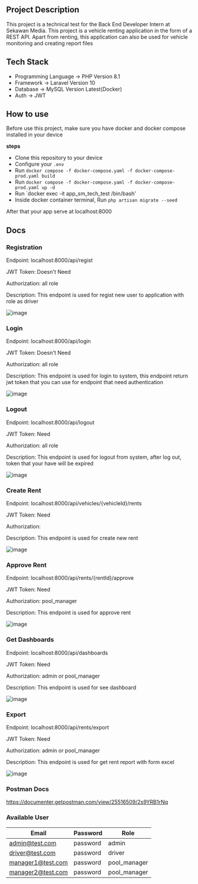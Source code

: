 ## Project Description
<p>This project is a technical test for the Back End Developer Intern at Sekawan Media. This project is a vehicle renting application in the form of a REST API. Apart from renting, this application can also be used for vehicle monitoring and creating report files</p>

##  Tech Stack
* Programming Language -> PHP Version 8.1
* Framework -> Laravel Version 10
* Database -> MySQL Version Latest(Docker)
* Auth -> JWT

## How to use
<p>Before use this project, make sure you have docker and docker compose installed in your device</p>
<p><b>steps</b></p>

* Clone this repository to your device
* Configure your `.env`
* Run `docker compose -f docker-compose.yaml -f docker-compose-prod.yaml build` 
* Run `docker compose -f docker-compose.yaml -f docker-compose-prod.yaml up -d`
* Run `docker exec -it app_sm_tech_test /bin/bash'
* Inside docker container terminal, Run `php artisan migrate --seed`
<p>After that your app serve at localhost:8000</p>

## Docs
### Registration
<p>Endpoint: localhost:8000/api/regist</p>
<p>JWT Token: Doesn't Need</p>
<p>Authorization: all role</p>
<p>Description: This endpoint is used for regist new user to application with role as driver</p>

![image](https://github.com/reyhanmichiels/sekawan_media_tech_test/assets/103521934/4fc18ff3-bbf1-4a1a-b8b8-c6a3e5b6003d)

### Login
<p>Endpoint: localhost:8000/api/login</p>
<p>JWT Token: Doesn't Need</p>
<p>Authorization: all role</p>
<p>Description: This endpoint is used for login to system, this endpoint return jwt token that you can use for endpoint that need authentication</p>

![image](https://github.com/reyhanmichiels/sekawan_media_tech_test/assets/103521934/eddb131b-6f98-4151-952c-86a71177c7c5)

### Logout
<p>Endpoint: localhost:8000/api/logout</p>
<p>JWT Token: Need</p>
<p>Authorization: all role</p>
<p>Description: This endpoint is used for logout from system, after log out, token that your have will be expired</p>

![image](https://github.com/reyhanmichiels/sekawan_media_tech_test/assets/103521934/7a3a388d-2a78-47f6-920e-b466b6aa5987)

### Create Rent
<p>Endpoint: localhost:8000/api/vehicles/{vehicleId}/rents</p>
<p>JWT Token: Need</p>
<p>Authorization: </p>
<p>Description: This endpoint is used for create new rent</p>

![image](https://github.com/reyhanmichiels/sekawan_media_tech_test/assets/103521934/2342d043-7c86-469b-b2af-20338d17665c)

### Approve Rent
<p>Endpoint: localhost:8000/api/rents/{rentId}/approve</p>
<p>JWT Token: Need</p>
<p>Authorization: pool_manager</p>
<p>Description: This endpoint is used for approve rent</p>

![image](https://github.com/reyhanmichiels/sekawan_media_tech_test/assets/103521934/71123aac-d5a4-4e53-8cb4-0b64755bdb57)

### Get Dashboards
<p>Endpoint: localhost:8000/api/dashboards</p>
<p>JWT Token: Need</p>
<p>Authorization: admin or pool_manager</p>
<p>Description: This endpoint is used for see dashboard</p>

![image](https://github.com/reyhanmichiels/sekawan_media_tech_test/assets/103521934/15c5ce58-8eb8-4421-8b34-e13d84a1bd52)

### Export
<p>Endpoint: localhost:8000/api/rents/export</p>
<p>JWT Token: Need</p>
<p>Authorization: admin or pool_manager</p>
<p>Description: This endpoint is used for get rent report with form excel</p>

![image](https://github.com/reyhanmichiels/sekawan_media_tech_test/assets/103521934/0f125d1f-2df0-47d2-b67e-4545ec21f2fc)


### Postman Docs
https://documenter.getpostman.com/view/25516509/2s9YRB1rNq

### Available User
| Email | Password | Role |
| --- | --- | --- |
| admin@test.com | password | admin |
| driver@test.com | password | driver |
| manager1@test.com | password | pool_manager |
| manager2@test.com | password | pool_manager |



